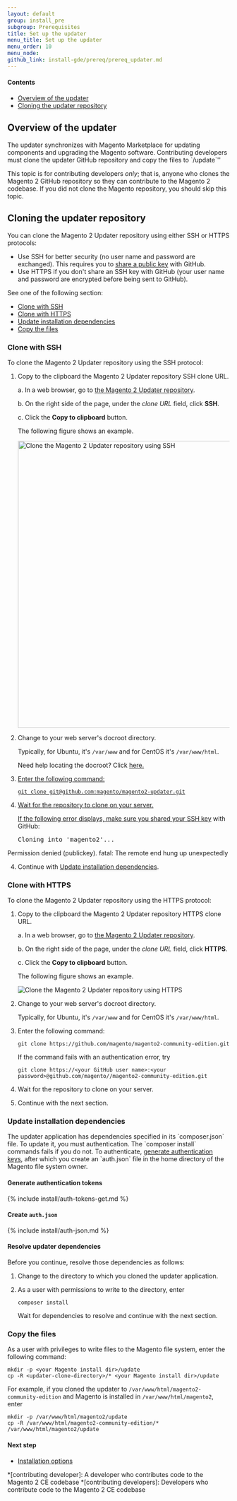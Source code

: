 ```yaml
---
layout: default
group: install_pre
subgroup: Prerequisites
title: Set up the updater
menu_title: Set up the updater
menu_order: 10
menu_node: 
github_link: install-gde/prereq/prereq_updater.md
---
```


#### Contents

*	<a href="#compman-updater-over">Overview of the updater</a>
*	<a href="#compman-updater-clone">Cloning the updater repository</a>

<h2 id="compman-updater-over">Overview of the updater</h2>
The updater synchronizes with Magento Marketplace for updating components and upgrading the Magento software. Contributing developers must clone the updater GitHub repository and copy the files to `<your Magento install dir>/update`''

<div class="bs-callout bs-callout-info" id="info">
	<p>This topic is for contributing developers <em>only</em>; that is, anyone who clones the Magento 2 GitHub repository so they can contribute to the Magento 2 codebase. If you did not clone the Magento repository, you should skip this topic.</p>
</div>

<h2 id="compman-updater-clone">Cloning the updater repository</h2>
You can clone the Magento 2 Updater repository using either SSH or HTTPS protocols:

*	Use SSH for better security (no user name and password are exchanged). This requires you to <a href="https://help.github.com/articles/generating-ssh-keys/" target="_blank">share a public key</a> with GitHub.
*	Use HTTPS if you don't share an SSH key with GitHub (your user name and password are encrypted before being sent to GitHub).

See one of the following section:

*	<a href="#compman-clone-ssh">Clone with SSH</a>
*	<a href="#compman-clone-https">Clone with HTTPS</a>
*	<a href="#compman-clone-composer">Update installation dependencies</a>
*	<a href="#compman-copy">Copy the files</a>

<h3 id="compman-clone-ssh">Clone with SSH</h3>
To clone the Magento 2 Updater repository using the SSH protocol:

1.	Copy to the clipboard the Magento 2 Updater repository SSH clone URL.

	a.	In a web browser, go to <a href="https://github.com/magento/magento2-community-edition" target="_blank">the Magento 2 Updater repository</a>.

	b.	On the right side of the page, under the *clone URL* field, click **SSH**.

	c.	Click the **Copy to clipboard** button.

	The following figure shows an example.

	<p><img src="{{ site.baseurl }}common/images/install_mage2_clone-ssh.png" width="650px" alt="Clone the Magento 2 Updater repository using SSH"></p>

1.	Change to your web server's docroot directory.

	Typically, for Ubuntu, it's `/var/www` and for CentOS it's `/var/www/html`.

	Need help locating the docroot? Click <a href="{{ site.gdeurl }}install-gde/basics/basics_docroot.html">here.

2.	Enter the following command:

		git clone git@github.com:magento/magento2-updater.git

3.	Wait for the repository to clone on your server.

	<div class="bs-callout bs-callout-info" id="info">
		<p>If the following error displays, make sure you <a href="https://help.github.com/articles/generating-ssh-keys/" target="_blank">shared your SSH key</a> with GitHub: </p>
			<pre>Cloning into 'magento2'...
Permission denied (publickey).
fatal: The remote end hung up unexpectedly</pre>
	</div>

4.	Continue with <a href="#compman-clone-composer">Update installation dependencies</a>.

<h3 id="compman-clone-https">Clone with HTTPS</h3>
To clone the Magento 2 Updater repository using the HTTPS protocol:

1.	Copy to the clipboard the Magento 2 Updater repository HTTPS clone URL.

	a.	In a web browser, go to <a href="https://github.com/magento/magento2-community-edition" target="_blank">the Magento 2 Updater repository</a>.

	b.	On the right side of the page, under the *clone URL* field, click **HTTPS**.

	c.	Click the **Copy to clipboard** button.

	The following figure shows an example.

	<p><img src="{{ site.baseurl }}common/images/install_mage2_clone-https.png" alt="Clone the Magento 2 Updater repository using HTTPS"></p>

1.	Change to your web server's docroot directory.

	Typically, for Ubuntu, it's `/var/www` and for CentOS it's `/var/www/html`.

2.	Enter the following command:

		git clone https://github.com/magento/magento2-community-edition.git

	If the command fails with an authentication error, try

		git clone https://<your GitHub user name>:<your password>@github.com/magento//magento2-community-edition.git

3.	Wait for the repository to clone on your server.

4.	Continue with the next section.

<h3 id="compman-clone-composer">Update installation dependencies</h3>
The updater application has dependencies specified in its `composer.json` file. To update it, you must authentication. The `composer install` commands fails if you do not. To authenticate, <a href="{{ site.gdeurl }}install-gde/prereq/connect-auth.html">generate authentication keys</a>, after which you create an `auth.json` file in the home directory of the Magento file system owner.

#### Generate authentication tokens
{% include install/auth-tokens-get.md %}

#### Create `auth.json`
{% include install/auth-json.md %}

#### Resolve updater dependencies
Before you continue, resolve those dependencies as follows:

1.	Change to the directory to which you cloned the updater application.
2.	As a user with permissions to write to the directory, enter

		composer install

	Wait for dependencies to resolve and continue with the next section.

<h3 id="compman-copy">Copy the files</h3>
As a user with privileges to write files to the Magento file system, enter the following command:

	mkdir -p <your Magento install dir>/update
	cp -R <updater-clone-directory>/* <your Magento install dir>/update

For example, if you cloned the updater to `/var/www/html/magento2-community-edition` and Magento is installed in `/var/www/html/magento2`, enter

	mkdir -p /var/www/html/magento2/update
	cp -R /var/www/html/magento2-community-edition/* /var/www/html/magento2/update

#### Next step

*	<a href="{{ site.gdeurl }}install-gde/continue-to-install.html">Installation options</a>

*[contributing developer]: A developer who contributes code to the Magento 2 CE codebase
*[contributing developers]: Developers who contribute code to the Magento 2 CE codebase